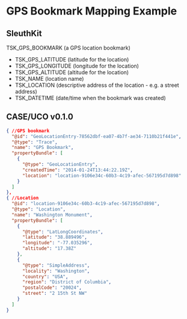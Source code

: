 # GPS Bookmark Mapping Example

## SleuthKit

TSK_GPS_BOOKMARK (a GPS location bookmark)
* TSK_GPS_LATITUDE (latitude for the location)
* TSK_GPS_LONGITUDE (longitude for the location)
* TSK_GPS_ALTITUDE (altitude for the location)
* TSK_NAME (location name)
* TSK_LOCATION (descriptive address of the location - e.g. a street address)
* TSK_DATETIME (date/time when the bookmark was created)


## CASE/UCO v0.1.0
```json
{ //GPS bookmark
  "@id": "GeoLocationEntry-78562dbf-ea07-4b7f-ae34-7110b21f441e",
  "@type": "Trace",
  "name": "GPS Bookmark",
  "propertyBundle": [
    {
      "@type": "GeoLocationEntry",
      "createdTime": "2014-01-24T13:44:22.19Z",
      "location": "location-9106e34c-60b3-4c19-afec-567195d7d898"
    }
  ]
},
{ //Location
  "@id": "location-9106e34c-60b3-4c19-afec-567195d7d898",
  "@type": "Location",
  "name": "Washington Monument",
  "propertyBundle": [
    {
      "@type": "LatLongCoordinates",
      "latitude": "38.889496",
      "longitude": "-77.035296",
      "altitude": "17.38Z"
    },
    {
      "@type": "SimpleAddress",
      "locality": "Washington",
      "country": "USA",
      "region": "District of Columbia",
      "postalCode": "20024",
      "street": "2 15th St NW"
    }
  ]
}
```
